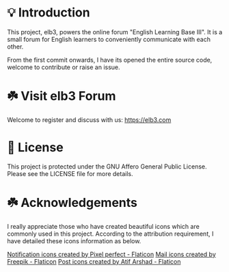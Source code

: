 # 💡 Introduction

This project, elb3, powers the online forum "English Learning Base III". It is a small forum for English learners to conveniently communicate with each other.

From the first commit onwards, I have its opened the entire source code, welcome to contribute or raise an issue.

# ☘️ Visit elb3 Forum

Welcome to register and discuss with us: https://elb3.com

# 🪪 License

This project is protected under the GNU Affero General Public License.  
Please see the LICENSE file for more details.

# ☘️ Acknowledgements

I really appreciate those who have created beautiful icons which are commonly used in this project. According to the attribution requirement, I have detailed these icons information as below.

<a href="https://www.flaticon.com/free-icons/notification" title="notification icons">Notification icons created by Pixel perfect - Flaticon</a>
<a href="https://www.flaticon.com/free-icons/mail" title="mail icons">Mail icons created by Freepik - Flaticon</a>
<a href="https://www.flaticon.com/free-icons/post" title="post icons">Post icons created by Atif Arshad - Flaticon</a>

